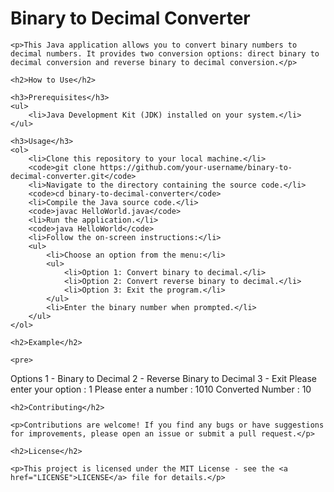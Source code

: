 <!DOCTYPE html>
<html lang="en">
<head>
    <meta charset="UTF-8">
    <meta name="viewport" content="width=device-width, initial-scale=1.0">
    <title>Binary to Decimal Converter</title>
</head>
<body>
    <h1>Binary to Decimal Converter</h1>

    <p>This Java application allows you to convert binary numbers to decimal numbers. It provides two conversion options: direct binary to decimal conversion and reverse binary to decimal conversion.</p>

    <h2>How to Use</h2>

    <h3>Prerequisites</h3>
    <ul>
        <li>Java Development Kit (JDK) installed on your system.</li>
    </ul>

    <h3>Usage</h3>
    <ol>
        <li>Clone this repository to your local machine.</li>
        <code>git clone https://github.com/your-username/binary-to-decimal-converter.git</code>
        <li>Navigate to the directory containing the source code.</li>
        <code>cd binary-to-decimal-converter</code>
        <li>Compile the Java source code.</li>
        <code>javac HelloWorld.java</code>
        <li>Run the application.</li>
        <code>java HelloWorld</code>
        <li>Follow the on-screen instructions:</li>
        <ul>
            <li>Choose an option from the menu:</li>
            <ul>
                <li>Option 1: Convert binary to decimal.</li>
                <li>Option 2: Convert reverse binary to decimal.</li>
                <li>Option 3: Exit the program.</li>
            </ul>
            <li>Enter the binary number when prompted.</li>
        </ul>
    </ol>

    <h2>Example</h2>

    <pre>
Options
1 - Binary to Decimal
2 - Reverse Binary to Decimal
3 - Exit
Please enter your option : 
1
Please enter a number : 
1010
Converted Number : 10
    </pre>

    <h2>Contributing</h2>

    <p>Contributions are welcome! If you find any bugs or have suggestions for improvements, please open an issue or submit a pull request.</p>

    <h2>License</h2>

    <p>This project is licensed under the MIT License - see the <a href="LICENSE">LICENSE</a> file for details.</p>
</body>
</html>


